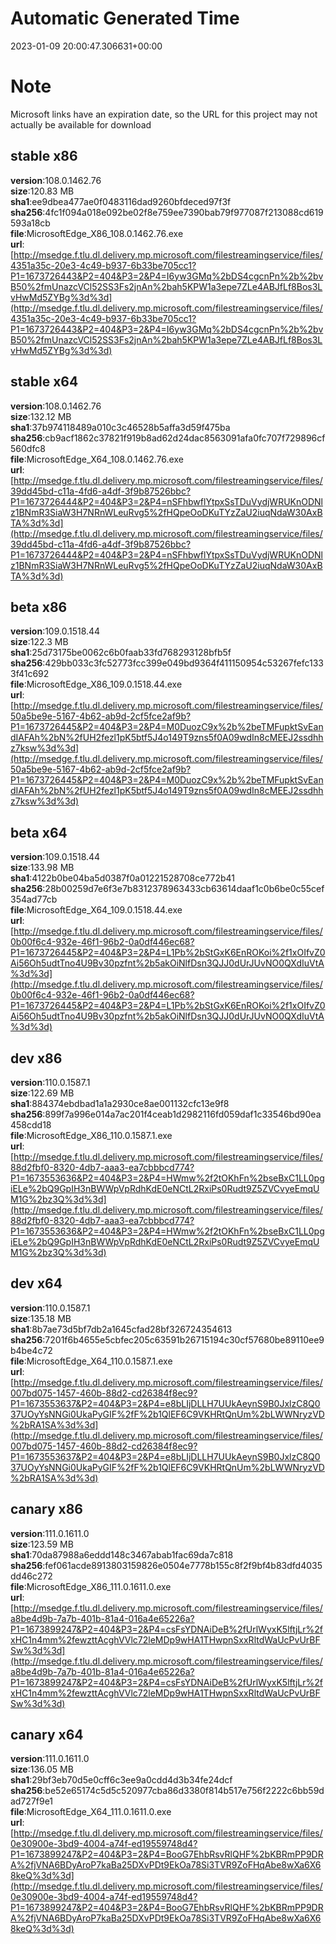 # Automatic Generated Time
2023-01-09 20:00:47.306631+00:00

# Note
Microsoft links have an expiration date, so the URL for this project may not actually be available for download

## stable x86
**version**:108.0.1462.76  
**size**:120.83 MB  
**sha1**:ee9dbea477ae0f0483116dad9260bfdeced97f3f  
**sha256**:4fc1f094a018e092be02f8e759ee7390bab79f977087f213088cd619593a18cb  
**file**:MicrosoftEdge_X86_108.0.1462.76.exe  
**url**:[http://msedge.f.tlu.dl.delivery.mp.microsoft.com/filestreamingservice/files/4351a35c-20e3-4c49-b937-6b33be705cc1?P1=1673726443&P2=404&P3=2&P4=I6yw3GMq%2bDS4cgcnPn%2b%2bvB50%2fmUnazcVCl52SS3Fs2jnAn%2bah5KPW1a3epe7ZLe4ABJfLf8Bos3LvHwMd5ZYBg%3d%3d](http://msedge.f.tlu.dl.delivery.mp.microsoft.com/filestreamingservice/files/4351a35c-20e3-4c49-b937-6b33be705cc1?P1=1673726443&P2=404&P3=2&P4=I6yw3GMq%2bDS4cgcnPn%2b%2bvB50%2fmUnazcVCl52SS3Fs2jnAn%2bah5KPW1a3epe7ZLe4ABJfLf8Bos3LvHwMd5ZYBg%3d%3d)  

## stable x64
**version**:108.0.1462.76  
**size**:132.12 MB  
**sha1**:37b974118489a010c3c46528b5affa3d59f475ba  
**sha256**:cb9acf1862c37821f919b8ad62d24dac8563091afa0fc707f729896cf560dfc8  
**file**:MicrosoftEdge_X64_108.0.1462.76.exe  
**url**:[http://msedge.f.tlu.dl.delivery.mp.microsoft.com/filestreamingservice/files/39dd45bd-c11a-4fd6-a4df-3f9b87526bbc?P1=1673726444&P2=404&P3=2&P4=nSFhbwflYtpxSsTDuVydjWRUKnODNlz1BNmR3SiaW3H7NRnWLeuRvg5%2fHQpeOoDKuTYzZaU2iuqNdaW30AxBTA%3d%3d](http://msedge.f.tlu.dl.delivery.mp.microsoft.com/filestreamingservice/files/39dd45bd-c11a-4fd6-a4df-3f9b87526bbc?P1=1673726444&P2=404&P3=2&P4=nSFhbwflYtpxSsTDuVydjWRUKnODNlz1BNmR3SiaW3H7NRnWLeuRvg5%2fHQpeOoDKuTYzZaU2iuqNdaW30AxBTA%3d%3d)  

## beta x86
**version**:109.0.1518.44  
**size**:122.3 MB  
**sha1**:25d73175be0062c6b0faab33fd768293128bfb5f  
**sha256**:429bb033c3fc52773fcc399e049bd9364f411150954c53267fefc1333f41c692  
**file**:MicrosoftEdge_X86_109.0.1518.44.exe  
**url**:[http://msedge.f.tlu.dl.delivery.mp.microsoft.com/filestreamingservice/files/50a5be9e-5167-4b62-ab9d-2cf5fce2af9b?P1=1673726445&P2=404&P3=2&P4=M0DuozC9x%2b%2beTMFupktSvEandIAFAh%2bN%2fUH2fezl1pK5btf5J4o149T9zns5f0A09wdIn8cMEEJ2ssdhhz7ksw%3d%3d](http://msedge.f.tlu.dl.delivery.mp.microsoft.com/filestreamingservice/files/50a5be9e-5167-4b62-ab9d-2cf5fce2af9b?P1=1673726445&P2=404&P3=2&P4=M0DuozC9x%2b%2beTMFupktSvEandIAFAh%2bN%2fUH2fezl1pK5btf5J4o149T9zns5f0A09wdIn8cMEEJ2ssdhhz7ksw%3d%3d)  

## beta x64
**version**:109.0.1518.44  
**size**:133.98 MB  
**sha1**:4122b0be04ba5d0387f0a01221528708ce772b41  
**sha256**:28b00259d7e6f3e7b8312378963433cb63614daaf1c0b6be0c55cef354ad77cb  
**file**:MicrosoftEdge_X64_109.0.1518.44.exe  
**url**:[http://msedge.f.tlu.dl.delivery.mp.microsoft.com/filestreamingservice/files/0b00f6c4-932e-46f1-96b2-0a0df446ec68?P1=1673726445&P2=404&P3=2&P4=L1Pb%2bStGxK6EnROKoi%2f1xOIfvZ0Ai56Oh5udtTno4U9Bv30pzfnt%2b5akOiNlfDsn3QJJ0dUrJUvNO0QXdIuVtA%3d%3d](http://msedge.f.tlu.dl.delivery.mp.microsoft.com/filestreamingservice/files/0b00f6c4-932e-46f1-96b2-0a0df446ec68?P1=1673726445&P2=404&P3=2&P4=L1Pb%2bStGxK6EnROKoi%2f1xOIfvZ0Ai56Oh5udtTno4U9Bv30pzfnt%2b5akOiNlfDsn3QJJ0dUrJUvNO0QXdIuVtA%3d%3d)  

## dev x86
**version**:110.0.1587.1  
**size**:122.69 MB  
**sha1**:884374ebdbad1a1a2930ce8ae001132cfc13e9f8  
**sha256**:899f7a996e014a7ac201f4ceab1d2982116fd059daf1c33546bd90ea458cdd18  
**file**:MicrosoftEdge_X86_110.0.1587.1.exe  
**url**:[http://msedge.f.tlu.dl.delivery.mp.microsoft.com/filestreamingservice/files/88d2fbf0-8320-4db7-aaa3-ea7cbbbcd774?P1=1673553636&P2=404&P3=2&P4=HWmw%2f2tOKhFn%2bseBxC1LL0pgiELe%2bQ9GpIH3nBWWpVpRdhKdE0eNCtL2RxiPs0Rudt9Z5ZVCvyeEmqUM1G%2bz3Q%3d%3d](http://msedge.f.tlu.dl.delivery.mp.microsoft.com/filestreamingservice/files/88d2fbf0-8320-4db7-aaa3-ea7cbbbcd774?P1=1673553636&P2=404&P3=2&P4=HWmw%2f2tOKhFn%2bseBxC1LL0pgiELe%2bQ9GpIH3nBWWpVpRdhKdE0eNCtL2RxiPs0Rudt9Z5ZVCvyeEmqUM1G%2bz3Q%3d%3d)  

## dev x64
**version**:110.0.1587.1  
**size**:135.18 MB  
**sha1**:8b7ae73d5bf7db2a1645cfad28bf326724354613  
**sha256**:7201f6b4655e5cbfec205c63591b26715194c30cf57680be89110ee9b4be4c72  
**file**:MicrosoftEdge_X64_110.0.1587.1.exe  
**url**:[http://msedge.f.tlu.dl.delivery.mp.microsoft.com/filestreamingservice/files/007bd075-1457-460b-88d2-cd26384f8ec9?P1=1673553637&P2=404&P3=2&P4=e8bLIjDLLH7UUkAeynS9B0JxlzC8Q037UOyYsNNGi0UkaPyGIF%2fF%2b1QlEF6C9VKHRtQnUm%2bLWWNryzVD%2bRA1SA%3d%3d](http://msedge.f.tlu.dl.delivery.mp.microsoft.com/filestreamingservice/files/007bd075-1457-460b-88d2-cd26384f8ec9?P1=1673553637&P2=404&P3=2&P4=e8bLIjDLLH7UUkAeynS9B0JxlzC8Q037UOyYsNNGi0UkaPyGIF%2fF%2b1QlEF6C9VKHRtQnUm%2bLWWNryzVD%2bRA1SA%3d%3d)  

## canary x86
**version**:111.0.1611.0  
**size**:123.59 MB  
**sha1**:70da87988a6eddd148c3467abab1fac69da7c818  
**sha256**:fef061acde8913803159826e0504e7778b155c8f2f9bf4b83dfd4035dd46c272  
**file**:MicrosoftEdge_X86_111.0.1611.0.exe  
**url**:[http://msedge.f.tlu.dl.delivery.mp.microsoft.com/filestreamingservice/files/a8be4d9b-7a7b-401b-81a4-016a4e65226a?P1=1673899247&P2=404&P3=2&P4=csFsYDNAiDeB%2fUrlWyxK5lftjLr%2fxHC1n4mm%2fewzttAcghVVlc72leMDp9wHA1THwpnSxxRltdWaUcPvUrBFSw%3d%3d](http://msedge.f.tlu.dl.delivery.mp.microsoft.com/filestreamingservice/files/a8be4d9b-7a7b-401b-81a4-016a4e65226a?P1=1673899247&P2=404&P3=2&P4=csFsYDNAiDeB%2fUrlWyxK5lftjLr%2fxHC1n4mm%2fewzttAcghVVlc72leMDp9wHA1THwpnSxxRltdWaUcPvUrBFSw%3d%3d)  

## canary x64
**version**:111.0.1611.0  
**size**:136.05 MB  
**sha1**:29bf3eb70d5e0cff6c3ee9a0cdd4d3b34fe24dcf  
**sha256**:be52e65174c5d5c520977cba86d3380f814b517e756f2222c6bb59dad727f9e1  
**file**:MicrosoftEdge_X64_111.0.1611.0.exe  
**url**:[http://msedge.f.tlu.dl.delivery.mp.microsoft.com/filestreamingservice/files/0e30900e-3bd9-4004-a74f-ed19559748d4?P1=1673899247&P2=404&P3=2&P4=BooG7EhbRsvRlQHF%2bKBRmPP9DRA%2fjVNA6BDyAroP7kaBa25DXvPDt9EkOa78Si3TVR9ZoFHqAbe8wXa6X68keQ%3d%3d](http://msedge.f.tlu.dl.delivery.mp.microsoft.com/filestreamingservice/files/0e30900e-3bd9-4004-a74f-ed19559748d4?P1=1673899247&P2=404&P3=2&P4=BooG7EhbRsvRlQHF%2bKBRmPP9DRA%2fjVNA6BDyAroP7kaBa25DXvPDt9EkOa78Si3TVR9ZoFHqAbe8wXa6X68keQ%3d%3d)  

